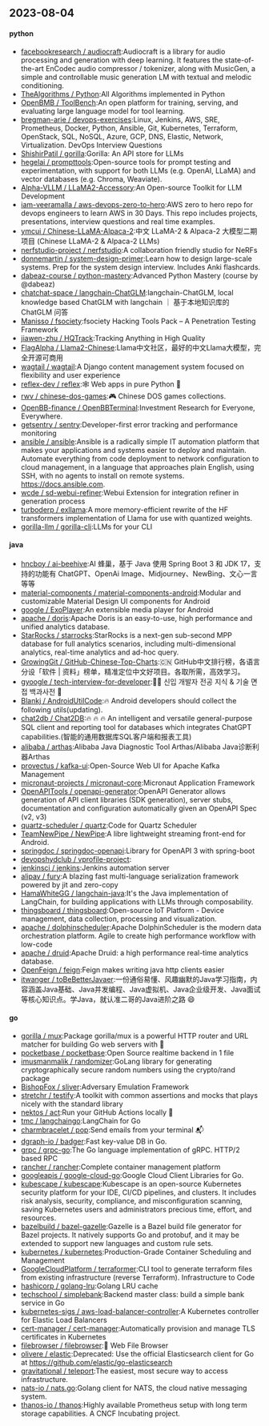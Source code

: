 ## 2023-08-04

#### python
* [facebookresearch / audiocraft](https://github.com/facebookresearch/audiocraft):Audiocraft is a library for audio processing and generation with deep learning. It features the state-of-the-art EnCodec audio compressor / tokenizer, along with MusicGen, a simple and controllable music generation LM with textual and melodic conditioning.
* [TheAlgorithms / Python](https://github.com/TheAlgorithms/Python):All Algorithms implemented in Python
* [OpenBMB / ToolBench](https://github.com/OpenBMB/ToolBench):An open platform for training, serving, and evaluating large language model for tool learning.
* [bregman-arie / devops-exercises](https://github.com/bregman-arie/devops-exercises):Linux, Jenkins, AWS, SRE, Prometheus, Docker, Python, Ansible, Git, Kubernetes, Terraform, OpenStack, SQL, NoSQL, Azure, GCP, DNS, Elastic, Network, Virtualization. DevOps Interview Questions
* [ShishirPatil / gorilla](https://github.com/ShishirPatil/gorilla):Gorilla: An API store for LLMs
* [hegelai / prompttools](https://github.com/hegelai/prompttools):Open-source tools for prompt testing and experimentation, with support for both LLMs (e.g. OpenAI, LLaMA) and vector databases (e.g. Chroma, Weaviate).
* [Alpha-VLLM / LLaMA2-Accessory](https://github.com/Alpha-VLLM/LLaMA2-Accessory):An Open-source Toolkit for LLM Development
* [iam-veeramalla / aws-devops-zero-to-hero](https://github.com/iam-veeramalla/aws-devops-zero-to-hero):AWS zero to hero repo for devops engineers to learn AWS in 30 Days. This repo includes projects, presentations, interview questions and real time examples.
* [ymcui / Chinese-LLaMA-Alpaca-2](https://github.com/ymcui/Chinese-LLaMA-Alpaca-2):中文 LLaMA-2 & Alpaca-2 大模型二期项目 (Chinese LLaMA-2 & Alpaca-2 LLMs)
* [nerfstudio-project / nerfstudio](https://github.com/nerfstudio-project/nerfstudio):A collaboration friendly studio for NeRFs
* [donnemartin / system-design-primer](https://github.com/donnemartin/system-design-primer):Learn how to design large-scale systems. Prep for the system design interview. Includes Anki flashcards.
* [dabeaz-course / python-mastery](https://github.com/dabeaz-course/python-mastery):Advanced Python Mastery (course by @dabeaz)
* [chatchat-space / langchain-ChatGLM](https://github.com/chatchat-space/langchain-ChatGLM):langchain-ChatGLM, local knowledge based ChatGLM with langchain ｜ 基于本地知识库的 ChatGLM 问答
* [Manisso / fsociety](https://github.com/Manisso/fsociety):fsociety Hacking Tools Pack – A Penetration Testing Framework
* [jiawen-zhu / HQTrack](https://github.com/jiawen-zhu/HQTrack):Tracking Anything in High Quality
* [FlagAlpha / Llama2-Chinese](https://github.com/FlagAlpha/Llama2-Chinese):Llama中文社区，最好的中文Llama大模型，完全开源可商用
* [wagtail / wagtail](https://github.com/wagtail/wagtail):A Django content management system focused on flexibility and user experience
* [reflex-dev / reflex](https://github.com/reflex-dev/reflex):🕸
Web apps in pure Python
🐍
* [rwv / chinese-dos-games](https://github.com/rwv/chinese-dos-games):🎮
Chinese DOS games collections.
* [OpenBB-finance / OpenBBTerminal](https://github.com/OpenBB-finance/OpenBBTerminal):Investment Research for Everyone, Everywhere.
* [getsentry / sentry](https://github.com/getsentry/sentry):Developer-first error tracking and performance monitoring
* [ansible / ansible](https://github.com/ansible/ansible):Ansible is a radically simple IT automation platform that makes your applications and systems easier to deploy and maintain. Automate everything from code deployment to network configuration to cloud management, in a language that approaches plain English, using SSH, with no agents to install on remote systems. https://docs.ansible.com.
* [wcde / sd-webui-refiner](https://github.com/wcde/sd-webui-refiner):Webui Extension for integration refiner in generation process
* [turboderp / exllama](https://github.com/turboderp/exllama):A more memory-efficient rewrite of the HF transformers implementation of Llama for use with quantized weights.
* [gorilla-llm / gorilla-cli](https://github.com/gorilla-llm/gorilla-cli):LLMs for your CLI

#### java
* [hncboy / ai-beehive](https://github.com/hncboy/ai-beehive):AI 蜂巢，基于 Java 使用 Spring Boot 3 和 JDK 17，支持的功能有 ChatGPT、OpenAi Image、Midjourney、NewBing、文心一言等等
* [material-components / material-components-android](https://github.com/material-components/material-components-android):Modular and customizable Material Design UI components for Android
* [google / ExoPlayer](https://github.com/google/ExoPlayer):An extensible media player for Android
* [apache / doris](https://github.com/apache/doris):Apache Doris is an easy-to-use, high performance and unified analytics database.
* [StarRocks / starrocks](https://github.com/StarRocks/starrocks):StarRocks is a next-gen sub-second MPP database for full analytics scenarios, including multi-dimensional analytics, real-time analytics and ad-hoc query.
* [GrowingGit / GitHub-Chinese-Top-Charts](https://github.com/GrowingGit/GitHub-Chinese-Top-Charts):🇨🇳
GitHub中文排行榜，各语言分设「软件 | 资料」榜单，精准定位中文好项目。各取所需，高效学习。
* [gyoogle / tech-interview-for-developer](https://github.com/gyoogle/tech-interview-for-developer):👶🏻 신입 개발자 전공 지식 & 기술 면접 백과사전
📖
* [Blankj / AndroidUtilCode](https://github.com/Blankj/AndroidUtilCode):🔥
Android developers should collect the following utils(updating).
* [chat2db / Chat2DB](https://github.com/chat2db/Chat2DB):🔥 🔥 🔥 An intelligent and versatile general-purpose SQL client and reporting tool for databases which integrates ChatGPT capabilities.(智能的通用数据库SQL客户端和报表工具)
* [alibaba / arthas](https://github.com/alibaba/arthas):Alibaba Java Diagnostic Tool Arthas/Alibaba Java诊断利器Arthas
* [provectus / kafka-ui](https://github.com/provectus/kafka-ui):Open-Source Web UI for Apache Kafka Management
* [micronaut-projects / micronaut-core](https://github.com/micronaut-projects/micronaut-core):Micronaut Application Framework
* [OpenAPITools / openapi-generator](https://github.com/OpenAPITools/openapi-generator):OpenAPI Generator allows generation of API client libraries (SDK generation), server stubs, documentation and configuration automatically given an OpenAPI Spec (v2, v3)
* [quartz-scheduler / quartz](https://github.com/quartz-scheduler/quartz):Code for Quartz Scheduler
* [TeamNewPipe / NewPipe](https://github.com/TeamNewPipe/NewPipe):A libre lightweight streaming front-end for Android.
* [springdoc / springdoc-openapi](https://github.com/springdoc/springdoc-openapi):Library for OpenAPI 3 with spring-boot
* [devopshydclub / vprofile-project](https://github.com/devopshydclub/vprofile-project):
* [jenkinsci / jenkins](https://github.com/jenkinsci/jenkins):Jenkins automation server
* [alipay / fury](https://github.com/alipay/fury):A blazing fast multi-language serialization framework powered by jit and zero-copy
* [HamaWhiteGG / langchain-java](https://github.com/HamaWhiteGG/langchain-java):It's the Java implementation of LangChain, for building applications with LLMs through composability.
* [thingsboard / thingsboard](https://github.com/thingsboard/thingsboard):Open-source IoT Platform - Device management, data collection, processing and visualization.
* [apache / dolphinscheduler](https://github.com/apache/dolphinscheduler):Apache DolphinScheduler is the modern data orchestration platform. Agile to create high performance workflow with low-code
* [apache / druid](https://github.com/apache/druid):Apache Druid: a high performance real-time analytics database.
* [OpenFeign / feign](https://github.com/OpenFeign/feign):Feign makes writing java http clients easier
* [itwanger / toBeBetterJavaer](https://github.com/itwanger/toBeBetterJavaer):一份通俗易懂、风趣幽默的Java学习指南，内容涵盖Java基础、Java并发编程、Java虚拟机、Java企业级开发、Java面试等核心知识点。学Java，就认准二哥的Java进阶之路
😄

#### go
* [gorilla / mux](https://github.com/gorilla/mux):Package gorilla/mux is a powerful HTTP router and URL matcher for building Go web servers with
🦍
* [pocketbase / pocketbase](https://github.com/pocketbase/pocketbase):Open Source realtime backend in 1 file
* [imusmanmalik / randomizer](https://github.com/imusmanmalik/randomizer):GoLang library for generating cryptographically secure random numbers using the crypto/rand package
* [BishopFox / sliver](https://github.com/BishopFox/sliver):Adversary Emulation Framework
* [stretchr / testify](https://github.com/stretchr/testify):A toolkit with common assertions and mocks that plays nicely with the standard library
* [nektos / act](https://github.com/nektos/act):Run your GitHub Actions locally
🚀
* [tmc / langchaingo](https://github.com/tmc/langchaingo):LangChain for Go
* [charmbracelet / pop](https://github.com/charmbracelet/pop):Send emails from your terminal
📬
* [dgraph-io / badger](https://github.com/dgraph-io/badger):Fast key-value DB in Go.
* [grpc / grpc-go](https://github.com/grpc/grpc-go):The Go language implementation of gRPC. HTTP/2 based RPC
* [rancher / rancher](https://github.com/rancher/rancher):Complete container management platform
* [googleapis / google-cloud-go](https://github.com/googleapis/google-cloud-go):Google Cloud Client Libraries for Go.
* [kubescape / kubescape](https://github.com/kubescape/kubescape):Kubescape is an open-source Kubernetes security platform for your IDE, CI/CD pipelines, and clusters. It includes risk analysis, security, compliance, and misconfiguration scanning, saving Kubernetes users and administrators precious time, effort, and resources.
* [bazelbuild / bazel-gazelle](https://github.com/bazelbuild/bazel-gazelle):Gazelle is a Bazel build file generator for Bazel projects. It natively supports Go and protobuf, and it may be extended to support new languages and custom rule sets.
* [kubernetes / kubernetes](https://github.com/kubernetes/kubernetes):Production-Grade Container Scheduling and Management
* [GoogleCloudPlatform / terraformer](https://github.com/GoogleCloudPlatform/terraformer):CLI tool to generate terraform files from existing infrastructure (reverse Terraform). Infrastructure to Code
* [hashicorp / golang-lru](https://github.com/hashicorp/golang-lru):Golang LRU cache
* [techschool / simplebank](https://github.com/techschool/simplebank):Backend master class: build a simple bank service in Go
* [kubernetes-sigs / aws-load-balancer-controller](https://github.com/kubernetes-sigs/aws-load-balancer-controller):A Kubernetes controller for Elastic Load Balancers
* [cert-manager / cert-manager](https://github.com/cert-manager/cert-manager):Automatically provision and manage TLS certificates in Kubernetes
* [filebrowser / filebrowser](https://github.com/filebrowser/filebrowser):📂
Web File Browser
* [olivere / elastic](https://github.com/olivere/elastic):Deprecated: Use the official Elasticsearch client for Go at https://github.com/elastic/go-elasticsearch
* [gravitational / teleport](https://github.com/gravitational/teleport):The easiest, most secure way to access infrastructure.
* [nats-io / nats.go](https://github.com/nats-io/nats.go):Golang client for NATS, the cloud native messaging system.
* [thanos-io / thanos](https://github.com/thanos-io/thanos):Highly available Prometheus setup with long term storage capabilities. A CNCF Incubating project.
